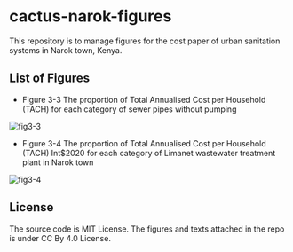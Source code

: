 # cactus-narok-figures

This repository is to manage figures for the cost paper of urban sanitation systems in Narok town, Kenya.

## List of Figures

- Figure 3-3 The proportion of Total Annualised Cost per Household (TACH) for each category of sewer pipes without pumping

![fig3-3](./fig3-3_sewer_comp_cost.png)

- Figure 3-4 The proportion of Total Annualised Cost per Household (TACH) Int$2020 for each category of Limanet wastewater treatment plant in Narok town

![fig3-4](./fig3-4_treatment_comp_cost.png)

## License

The source code is MIT License. The figures and texts attached in the repo is under CC By 4.0 License.
